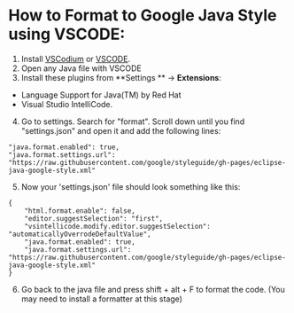 # How to Format to Google Java Style using VSCODE:
1. Install [VSCodium](https://github.com/VSCodium/vscodium) or [VSCODE](https://github.com/microsoft/vscode).
2. Open any Java file with VSCODE
3. Install these plugins from **Settings ** -> **Extensions**:
* Language Support for Java(TM) by Red Hat
* Visual Studio IntelliCode.
4. Go to settings. Search for "format". Scroll down until you find "settings.json" and open it and add the following lines:
```
"java.format.enabled": true,
"java.format.settings.url": "https://raw.githubusercontent.com/google/styleguide/gh-pages/eclipse-java-google-style.xml"
```
5. Now your 'settings.json' file should look something like this:
```
{
    "html.format.enable": false,
    "editor.suggestSelection": "first",
    "vsintellicode.modify.editor.suggestSelection": "automaticallyOverrodeDefaultValue",
    "java.format.enabled": true,
    "java.format.settings.url": "https://raw.githubusercontent.com/google/styleguide/gh-pages/eclipse-java-google-style.xml"
}
```
6. Go back to the java file and press shift + alt + F  to format the code.  (You may need to install a formatter at this stage)
